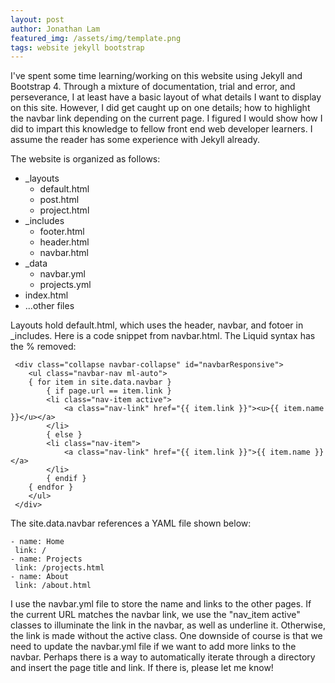 ```yaml
---
layout: post
author: Jonathan Lam
featured_img: /assets/img/template.png
tags: website jekyll bootstrap
---
```

I've spent some time learning/working on this website using Jekyll and Bootstrap 4. Through a mixture of documentation, trial and error, and perseverance, I at least have a basic layout of what details I want to display on this site. However, I did get caught up on one details; how to highlight the navbar link depending on the current page. I figured I would show how I did to impart this knowledge to fellow front end web developer learners. I assume the reader has some experience with Jekyll already.

The website is organized as follows:  
* _layouts
  * default.html
  * post.html
  * project.html
* _includes
  * footer.html
  * header.html
  * navbar.html
* _data
  * navbar.yml
  * projects.yml
* index.html
* ...other files

Layouts hold default.html, which uses the header, navbar, and fotoer in _includes. Here is a code snippet from navbar.html. The Liquid syntax has the % removed:

```
 <div class="collapse navbar-collapse" id="navbarResponsive">
    <ul class="navbar-nav ml-auto">
	{ for item in site.data.navbar }
		{ if page.url == item.link }
		<li class="nav-item active">
			<a class="nav-link" href="{{ item.link }}"><u>{{ item.name }}</u></a>
		</li>
		{ else }
		<li class="nav-item">
			<a class="nav-link" href="{{ item.link }}">{{ item.name }}</a>
		</li>
		{ endif }
	{ endfor }
    </ul>
 </div>
 ```
 
 The site.data.navbar references a YAML file shown below:
 
 ```
 - name: Home
  link: /
- name: Projects
  link: /projects.html
- name: About
  link: /about.html
```

I use the navbar.yml file to store the name and links to the other pages. If the current URL matches the navbar link, we use the "nav_item active" classes to illuminate the link in the navbar, as well as underline it. Otherwise, the link is made without the active class. One downside of course is that we need to update the navbar.yml file if we want to add more links to the navbar. Perhaps there is a way to automatically iterate through a directory and insert the page title and link. If there is, please let me know!
 